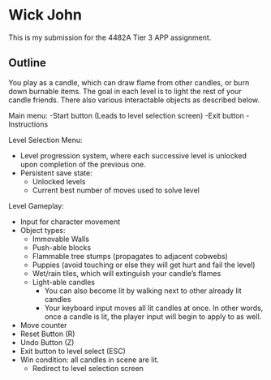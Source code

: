 # Wick John

This is my submission for the 4482A Tier 3 APP assignment.

## Outline
You play as a candle, which can draw flame from other candles, or burn down burnable items. The goal in each level is to light the rest of your candle friends. There also various interactable objects as described below.

Main menu:
-Start button (Leads to level selection screen)
-Exit button
-Instructions

Level Selection Menu:
 - Level progression system, where each successive level is unlocked upon completion of the previous one.
 - Persistent save state:
   - Unlocked levels
   - Current best number of moves used to solve level

Level Gameplay:
 - Input for character movement
 - Object types:
   - Immovable Walls
   - Push-able blocks
   - Flammable tree stumps (propagates to adjacent cobwebs)
   - Puppies (avoid touching or else they will get hurt and fail the level)
   - Wet/rain tiles, which will extinguish your candle’s flames
   - Light-able candles
     - You can also become lit by walking next to other already lit candles
     - Your keyboard input moves all lit candles at once. In other words, once a candle is lit, the player input will begin to apply to as well.
 - Move counter
 - Reset Button (R)
 - Undo Button (Z)
 - Exit button to level select (ESC)
 - Win condition: all candles in scene are lit.
   - Redirect to level selection screen

